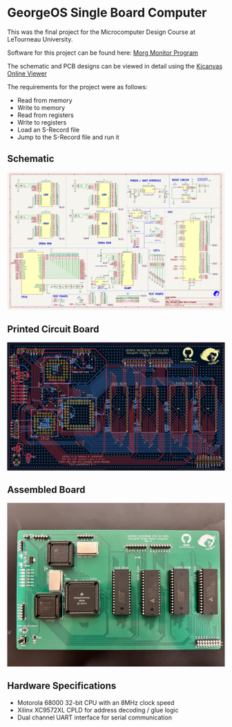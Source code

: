 # GeorgeOS Single Board Computer
This was the final project for the Microcomputer Design Course at LeTourneau University.

Software for this project can be found here: [Morg Monitor Program](https://github.com/prrtzel/Morg-Monitor-Program)

The schematic and PCB designs can be viewed in detail using the 
[Kicanvas Online Viewer](https://kicanvas.org/?github=https%3A%2F%2Fgithub.com%2Fprrtzel%2FGeorgeOS-Single-Board-Computer%2Ftree%2Fmain%2FHardware%2FKiCAD)

The requirements for the project were as follows:

- Read from memory
- Write to memory
- Read from registers
- Write to registers
- Load an S-Record file
- Jump to the S-Record file and run it

## Schematic
![Schematic](./Docs/Pictures/schematic.PNG)
## Printed Circuit Board
![PCB](./Docs/Pictures/PCB.PNG)
## Assembled Board
![Final Product](./Docs/Pictures/MCD-Rev3-Board.jpeg)

## Hardware Specifications
- Motorola 68000 32-bit CPU with an 8MHz clock speed
- Xilinx XC9572XL CPLD for address decoding / glue logic
- Dual channel UART interface for serial communication
